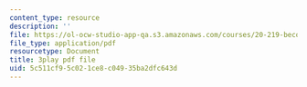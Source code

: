 ```yaml
---
content_type: resource
description: ''
file: https://ol-ocw-studio-app-qa.s3.amazonaws.com/courses/20-219-becoming-the-next-bill-nye-writing-and-hosting-the-educational-show-january-iap-2015/5c511cf95c021ce8c04935ba2dfc643d_2z33hyYG6Js.pdf
file_type: application/pdf
resourcetype: Document
title: 3play pdf file
uid: 5c511cf9-5c02-1ce8-c049-35ba2dfc643d
---
```

